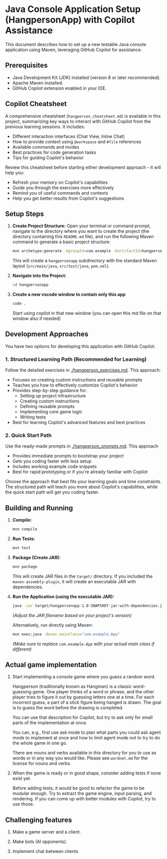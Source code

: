 # Java Console Application Setup (HangpersonApp) with Copilot Assistance

This document describes how to set up a new testable Java console application using Maven, leveraging GitHub Copilot for assistance.

## Prerequisites

*   Java Development Kit (JDK) installed (version 8 or later recommended).
*   Apache Maven installed.
*   GitHub Copilot extension enabled in your IDE.

## Copilot Cheatsheet
A comprehensive cheatsheet (`hangperson_cheatsheet.md`) is available in this project, summarizing key ways to interact with GitHub Copilot from the previous learning sessions. It includes:
- Different interaction interfaces (Chat View, Inline Chat)
- How to provide context using `@workspace` and `#file` references
- Available commands and modes
- Best practices for code generation tasks
- Tips for guiding Copilot's behavior

Review this cheatsheet before starting either development approach - it will help you:
- Refresh your memory on Copilot's capabilities
- Guide you through the exercises more effectively
- Remind you of useful commands and contexts
- Help you get better results from Copilot's suggestions

## Setup Steps

1.  **Create Project Structure:**
    Open your terminal or command prompt, navigate to the directory where you want to create the project (the directory containing this `README.md` file), and run the following Maven command to generate a basic project structure:

    ```bash
    mvn archetype:generate -DgroupId=com.example -DartifactId=hangpersonapp -DarchetypeArtifactId=maven-archetype-quickstart -DinteractiveMode=false
    ```

    This will create a `hangpersonapp` subdirectory with the standard Maven layout (`src/main/java`, `src/test/java`, `pom.xml`).

2.  **Navigate into the Project:**
    ```bash
    cd hangpersonapp
    ```

3.  **Create a new vscode window to contain only this app**
    ```bash
    code .
    ```
    Start using copilot in that new window (you can open this md file on that window also if needed)

## Development Approaches

You have two options for developing this application with GitHub Copilot:

### 1. Structured Learning Path (Recommended for Learning)
Follow the detailed exercises in [./hangperson_exercises.md](./hangperson_exercises.md). This approach:
- Focuses on creating custom instructions and reusable prompts
- Teaches you how to effectively customize Copilot's behavior
- Provides step-by-step guidance for:
  - Setting up project infrastructure
  - Creating custom instructions
  - Defining reusable prompts
  - Implementing core game logic
  - Writing tests
- Best for learning Copilot's advanced features and best practices

### 2. Quick Start Path
Use the ready-made prompts in [./hangperson_prompts.md](./hangperson_prompts.md). This approach
- Provides immediate prompts to bootstrap your project
- Gets you coding faster with less setup
- Includes working example code snippets
- Best for rapid prototyping or if you're already familiar with Copilot

Choose the approach that best fits your learning goals and time constraints. The structured path will teach you more about Copilot's capabilities, while the quick start path will get you coding faster.

## Building and Running

1.  **Compile:**
    ```bash
    mvn compile
    ```

2.  **Run Tests:**
    ```bash
    mvn test
    ```

3.  **Package (Create JAR):**
    ```bash
    mvn package
    ```
    This will create JAR files in the `target/` directory. If you included the `maven-assembly-plugin`, it will create an executable JAR with dependencies.

4.  **Run the Application (using the executable JAR):**
    ```bash
    java -jar target/hangpersonapp-1.0-SNAPSHOT-jar-with-dependencies.jar
    ```
    *(Adjust the JAR filename based on your project's version)*

    Alternatively, run directly using Maven:
    ```bash
    mvn exec:java -Dexec.mainClass="com.example.App"
    ```
    *(Make sure to replace `com.example.App` with your actual main class if different)*

## Actual game implementation

1. Start implementing a console game where you guess a random word.

    Hangperson (traditionally known as Hangman) is a classic word-guessing game. One player thinks of a word or phrase, and the other player tries to figure it out by guessing letters one at a time. For each incorrect guess, a part of a stick figure being hanged is drawn. The goal is to guess the word before the drawing is completed.

    You can use that description for Copilot, but try to ask only for small parts of the implementation at once.

    You can, e.g., first use ask mode to plan what parts you could ask agent mode to implement at once and how to limit agent mode not to try to do the whole game in one go.

    There are nouns and verbs available in this directory for you to use as words or in any way you would like. Please see `wordnet.md` for the license for nouns and verbs.

2. When the game is ready or in good shape, consider adding tests if none exist yet.

    Before adding tests, it would be good to refactor the game to be modular enough. Try to extract the game engine, input parsing, and rendering. If you can come up with better modules with Copilot, try to use those.

## Challenging features

1. Make a game server and a client.

2. Make bots (AI opponents).

3. Implement chat between clients
